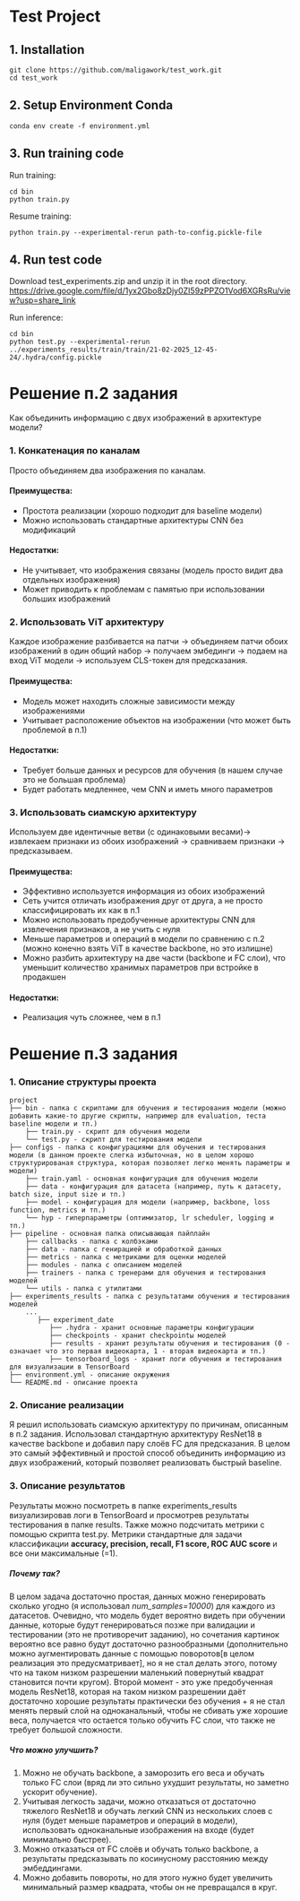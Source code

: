 # Test Project

## 1. Installation
```
git clone https://github.com/maligawork/test_work.git
cd test_work
```

## 2. Setup Environment Conda
```
conda env create -f environment.yml
```

## 3. Run training code

Run training:
```
cd bin
python train.py
```

Resume training:
```
python train.py --experimental-rerun path-to-config.pickle-file
```

## 4. Run test code

Download test_experiments.zip and unzip it in the root directory.
https://drive.google.com/file/d/1yx2Gbo8zDjy0ZI59zPPZO1Vod6XGRsRu/view?usp=share_link

Run inference:
```
cd bin
python test.py --experimental-rerun ../experiments_results/train/train/21-02-2025_12-45-24/.hydra/config.pickle
```


# Решение п.2 задания

Как объединить информацию с двух изображений в архитектуре модели?

### 1. Конкатенация по каналам
Просто объединяем два изображения по каналам.
#### Преимущества:
- Простота реализации (хорошо подходит для baseline модели)
- Можно использовать стандартные архитектуры CNN без модификаций
#### Недостатки:
- Не учитывает, что изображения связаны (модель просто видит два отдельных изображения)
- Может приводить к проблемам с памятью при использовании больших изображений

### 2. Использовать ViT архитектуру
Каждое изображение разбивается на патчи -> объединяем патчи обоих изображений в один общий набор -> получаем эмбединги -> подаем на вход ViT модели -> используем CLS-токен для предсказания.
#### Преимущества:
- Модель может находить сложные зависимости между изображениями
- Учитывает расположение объектов на изображении (что может быть проблемой в п.1)
#### Недостатки:
- Требует больше данных и ресурсов для обучения (в нашем случае это не большая проблема)
- Будет работать медленнее, чем CNN и иметь много параметров

### 3. Использовать сиамскую архитектуру
Используем две идентичные ветви (с одинаковыми весами)-> извлекаем признаки из обоих изображений -> сравниваем признаки -> предсказываем.
#### Преимущества:
- Эффективно используется информация из обоих изображений
- Сеть учится отличать изображения друг от друга, а не просто классифицировать их как в п.1
- Можно использовать предобученные архитектуры CNN для извлечения признаков, а не учить с нуля
- Меньше параметров и операций в модели по сравнению с п.2 (можно конечно взять ViT в качестве backbone, но это излишне)
- Можно разбить архитектуру на две части (backbone и FC слои), что уменьшит количество хранимых параметров при встройке в продакшен
#### Недостатки:
- Реализация чуть сложнее, чем в п.1


# Решение п.3 задания

### 1. Описание структуры проекта
```
project
├── bin - папка с скриптами для обучения и тестирования модели (можно добавить какие-то другие скрипты, например для evaluation, теста baseline модели и тп.)
    ├── train.py - скрипт для обучения модели
    └── test.py - скрипт для тестирования модели
├── configs - папка с конфигурациями для обучения и тестирования модели (в данном проекте слегка избыточная, но в целом хорошо структурированая структура, которая позволяет легко менять параметры и модели)
    ├── train.yaml - основная конфигурация для обучения модели
    ├── data - конфигурация для датасета (например, путь к датасету, batch size, input size и тп.)
    ├── model - конфигурация для модели (например, backbone, loss function, metrics и тп.)
    └── hyp - гиперпараметры (оптимизатор, lr scheduler, logging и тп.)
├── pipeline - основная папка описывающая пайплайн
    ├── callbacks - папка с колбэками
    ├── data - папка с генирацией и обработкой данных
    ├── metrics - папка с метриками для оценки моделей
    ├── modules - папка с описанием моделей 
    ├── trainers - папка с тренерами для обучения и тестирования моделей
    └── utils - папка с утилитами 
├── experiments_results - папка с результатами обучения и тестирования моделей
    ...
       ├── experiment_date
          ├── .hydra - хранит основные параметры конфигурации
          ├── checkpoints - хранит checkpointы моделей
          ├── results - хранит результаты обучения и тестирования (0 - означает что это первая видеокарта, 1 - вторая видеокарта и тп.)
          ├── tensorboard_logs - хранит логи обучения и тестирования для визуализации в TensorBoard
├── environment.yml - описание окружения
└── README.md - описание проекта
```

### 2. Описание реализации

Я решил использовать сиамскую архитектуру по причинам, описанным в п.2 задания. Использовал стандартную архитектуру ResNet18 в качестве backbone и добавил пару слоёв FC для предсказания. В целом это самый эффективный и простой способ объединить информацию из двух изображений, который позволяет реализовать быстрый baseline. 

### 3. Описание результатов

Результаты можно посмотреть в папке experiments_results визуализировав логи в TensorBoard и просмотрев результаты тестирования в папке results. Тажке можно подсчитать метрики с помощью скрипта test.py. Метрики стандартные для задачи классификации **accuracy, precision, recall, F1 score, ROC AUC score** и все они максимальные (=1). 

##### Почему так? 

В целом задача достаточно простая, данных можно генерировать сколько угодно (я использовал *num_samples=10000*) для каждого из датасетов. Очевидно, что модель будет вероятно видеть при обучении данные, которые будут генерироваться позже при валидации и тестировании (это не противоречит заданию), но сочетания картинок вероятно все равно будут достаточно разнообразными (дополнительно можно аугментировать данные с помощью поворотов[в целом реализация это предусматривает], но я не стал делать этого, потому что на таком низком разрешении маленький повернутый квадрат становится почти кругом). Второй момент - это уже предобученная модель ResNet18, которая на таком низком разрешении даёт достаточно хорошие результаты практически без обучения + я не стал менять первый слой на одноканальный, чтобы не сбивать уже хорошие веса, получается что остается только обучить FC слои, что также не требует большой сложности.

##### Что можно улучшить?
1. Можно не обучать backbone, а заморозить его веса и обучать только FC слои (вряд ли это сильно ухудшит результаты, но заметно ускорит обучение).
2. Учитывая легкость задачи, можно отказаться от достаточно тяжелого ResNet18 и обучать легкий CNN из нескольких слоев с нуля (будет меньше параметров и операций в модели), использовать одноканальные изображения на входе (будет минимально быстрее).
3. Можно отказаться от FC слоёв и обучать только backbone, а результаты предсказывать по косинусному расстоянию между эмбеддингами.
4. Можно добавить повороты, но для этого нужно будет увеличить минимальный размер квадрата, чтобы он не превращался в круг.



